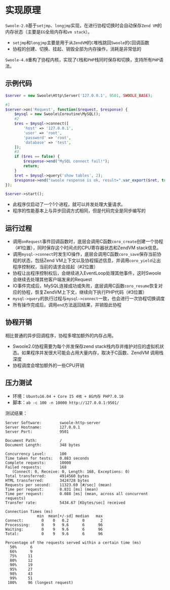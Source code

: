 # 实现原理

 `Swoole-2.0`基于`setjmp`、`longjmp`实现，在进行协程切换时会自动保存`Zend VM`的内存状态（主要是`EG`全局内存和`vm stack`）。

* `setjmp`和`longjmp`主要是用于从`ZendVM`的`C`堆栈跳回`Swoole`的`C`回调函数
* 协程的创建、切换、挂起、销毁全部为内存操作，消耗是非常低的

`Swoole-4.0`重构了协程内核，实现了`C`栈和`PHP`栈同时保存和切换，支持所有`PHP`语法。

示例代码
----
```php
$server = new Swoole\Http\Server('127.0.0.1', 9501, SWOOLE_BASE);

#1
$server->on('Request', function($request, $response) {
	$mysql = new Swoole\Coroutine\MySQL();
	#2
	$res = $mysql->connect([
		'host' => '127.0.0.1',
		'user' => 'root',
		'password' => 'root',
		'database' => 'test',
	]);
	#3
	if ($res == false) {
		$response->end("MySQL connect fail!");
		return;
	}
	$ret = $mysql->query('show tables', 2);
    $response->end("swoole response is ok, result=".var_export($ret, true));
});

$server->start();
```

* 此程序仅启动了一个1个进程，就可以并发处理大量请求。
* 程序的性能基本上与异步回调方式相同，但是代码完全是同步编写的

运行过程
----
* 调用`onRequest`事件回调函数时，底层会调用C函数`coro_create`创建一个协程（#1位置），同时保存这个时间点的CPU寄存器状态和ZendVM stack信息。
* 调用`mysql->connect`时发生IO操作，底层会调用C函数`coro_save`保存当前协程的状态，包括Zend VM上下文以及协程描述信息，并调用`coro_yield`让出程序控制权，当前的请求会挂起（#2位置）
* 协程让出程序控制权后，会继续进入EventLoop处理其他事件，这时Swoole会继续去处理其他客户端发来的Request
* IO事件完成后，MySQL连接成功或失败，底层调用C函数`coro_resume`恢复对应的协程，恢复ZendVM上下文，继续向下执行PHP代码（#3位置）
* `mysql->query`的执行过程与`mysql->connect`一致，也会进行一次协程切换调度
* 所有操作完成后，调用`end`方法返回结果，并销毁此协程

协程开销
----
相比普通的异步回调程序，协程多增加额外的内存占用。

* Swoole2.0协程需要为每个并发保存zend stack栈内存并维护对应的虚拟机状态。如果程序并发很大可能会占用大量内存，取决于C函数、ZendVM 调用栈深度
* 协程调度会增加额外的一些CPU开销

压力测试
----
* 环境：`Ubuntu16.04 + Core I5 4核 + 8G内存 PHP7.0.10`
* 脚本：`ab -c 100 -n 10000 http://127.0.0.1:9501/`

测试结果：
```shell
Server Software:        swoole-http-server
Server Hostname:        127.0.0.1
Server Port:            9501

Document Path:          /
Document Length:        348 bytes

Concurrency Level:      100
Time taken for tests:   0.883 seconds
Complete requests:      10000
Failed requests:        168
   (Connect: 0, Receive: 0, Length: 168, Exceptions: 0)
Total transferred:      4914560 bytes
HTML transferred:       3424728 bytes
Requests per second:    11323.69 [#/sec] (mean)
Time per request:       8.831 [ms] (mean)
Time per request:       0.088 [ms] (mean, across all concurrent requests)
Transfer rate:          5434.67 [Kbytes/sec] received

Connection Times (ms)
              min  mean[+/-sd] median   max
Connect:        0    0   0.2      0       2
Processing:     0    9   9.6      6      96
Waiting:        0    9   9.6      6      96
Total:          0    9   9.6      6      96

Percentage of the requests served within a certain time (ms)
  50%      6
  66%      9
  75%     11
  80%     12
  90%     19
  95%     27
  98%     43
  99%     51
 100%     96 (longest request)
```
